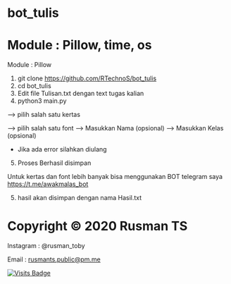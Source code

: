 # bot_tulis

Module : Pillow, time, os
=======
Module : Pillow

1. git clone https://github.com/RTechnoS/bot_tulis
2. cd bot_tulis
4. Edit file Tulisan.txt dengan text tugas kalian
3. python3 main.py

--> pilih salah satu kertas

--> pilih salah satu font
--> Masukkan Nama (opsional)
--> Masukkan Kelas (opsional)

* Jika ada error silahkan diulang

5. Proses Berhasil disimpan

Untuk kertas dan font lebih banyak
bisa menggunakan BOT telegram saya
https://t.me/awakmalas_bot


5. hasil akan disimpan dengan nama Hasil.txt


# Copyright © 2020 Rusman TS
Instagram : @rusman_toby

Email : rusmants.public@pm.me


[![Visits Badge](https://badges.pufler.dev/visits/RTechnoS/bot_tulis?style=for-the-badge&color=blue)](https://github.com/RTechnoS/RTechnoS)

